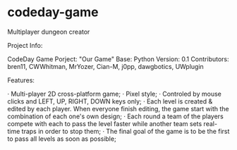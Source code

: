 # codeday-game
Multiplayer dungeon creator

Project Info:

CodeDay Game Porject: "Our Game"
Base: Python
Version: 0.1
Contributors: bren11, CWWhitman, MrYozer, Cian-M, j0pp, dawgbotics, UWplugin

Features:

· Multi-player 2D cross-platform game;
· Pixel style;
· Controled by mouse clicks and LEFT, UP, RIGHT, DOWN keys only;
· Each level is created & edited by each player. When everyone finish editing, 
  the game start with the combination of each one's own design;
· Each round a team of the players compete with each to pass the level faster
  while another team sets real-time traps in order to stop them;
· The final goal of the game is to be the first to pass all levels as soon as 
  possible;
